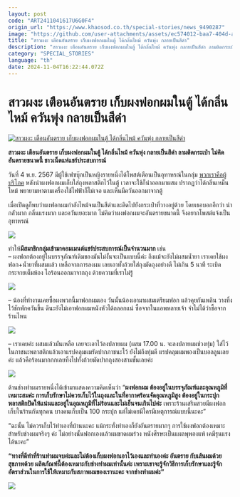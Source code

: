```yaml
---
layout: post
code: "ART2411041617U6G0F4"
origin_url: "https://www.khaosod.co.th/special-stories/news_9490287"
image: "https://github.com/user-attachments/assets/ec574012-baa7-404d-a3b9-05e72eff3969"
title: "สาวผงะ เตือนอันตราย เก็บผงฟอกผมในตู้ ได้กลิ่นไหม้ ควันพุ่ง กลายเป็นสีดำ"
description: "สาวผงะ เตือนอันตราย เก็บผงฟอกผมในตู้ ได้กลิ่นไหม้ ควันพุ่ง กลายเป็นสีดำ ลามติดกระเป๋า ไม่คิดอันตรายขนาดนี้ ชาวเน็ตแห่แชร์ประสบการณ์"
category: "SPECIAL_STORIES"
language: "th"
date: 2024-11-04T16:22:44.072Z
---
```


# สาวผงะ เตือนอันตราย เก็บผงฟอกผมในตู้ ได้กลิ่นไหม้ ควันพุ่ง กลายเป็นสีดำ

[![สาวผงะ เตือนอันตราย เก็บผงฟอกผมในตู้ ได้กลิ่นไหม้ ควันพุ่ง กลายเป็นสีดำ](https://www.khaosod.co.th/wpapp/uploads/2024/11/burn.jpg "สาวผงะ เตือนอันตราย เก็บผงฟอกผมในตู้ ได้กลิ่นไหม้ ควันพุ่ง กลายเป็นสีดำ")](https://www.khaosod.co.th/wpapp/uploads/2024/11/burn.jpg)

**สาวผงะ เตือนอันตราย เก็บผงฟอกผมในตู้ ได้กลิ่นไหม้ ควันพุ่ง กลายเป็นสีดำ ลามติดกระเป๋า ไม่คิดอันตรายขนาดนี้ ชาวเน็ตแห่แชร์ประสบการณ์**

วันที่ 4 พ.ย. 2567 มีผู้ใช้เฟซบุ๊กเป็นหญิงรายหนึ่งได้โพสต์เตือนเป็นอุทาหรณ์ในกลุ่ม [พวกเราคือผู้บริโภค](https://www.facebook.com/groups/167395380606699/permalink/1580467655966124/?rdid=w6yeeT8DtZV0C53p&share_url=https%3A%2F%2Fwww.facebook.com%2Fshare%2Fp%2FncweR2hSkpGkZJY7) หลังนำผงฟอกผมเก็บใส่ถุงพลาสติกไว้ในตู้ เวลาจะใช้ก็นำออกมาผสม ปรากฏว่าได้กลิ่นเหม็นไหม้ พยายามหาตามเครื่องใช้ไฟฟ้าก็ไม่เจอ และเห็นมีควันออกมาจากตู้

เมื่อเปิดดูก็พบว่าผงฟอกผมกำลังไหม้จนเป็นสีดำและติดไปยังกระเป๋าที่วางอยู่ด้วย โดยเธอบอกอีกว่า น่ากลัวมาก กลิ่นแรงมาก และควันเยอะมาก ไม่คิดว่าผงฟอกผมจะอันตรายขนาดนี้ จึงอยากโพสต์แจ้งเป็นอุทาหรณ์

[![](https://www.khaosod.co.th/wpapp/uploads/2024/11/Screenshot-2024-11-04-221313.jpg)](https://www.khaosod.co.th/wpapp/uploads/2024/11/Screenshot-2024-11-04-221313.jpg)

ทำให้**มีสมาชิกกลุ่มเข้ามาคอมเมนต์แชร์ประสบการณ์เป็นจำนวนมาก** เช่น  
– ผงฟอกต้องอยู่ในบรรจุภัณฑ์เดิมของมันไม่งั้นจะเป็นแบบนี้ค่ะ ถึงแม้จะยังไม่ผสมน้ำยา เราเคยใช้ผงฟอก+น้ำยาที่ผสมแล้ว เหลือจากการลงผม เลยเอาทั้งถ้วยใส่ถุงมัดถุงอย่างดี ไม่เกิน 5 นาที ระเบิดกระจายเต็มห้อง ไอร้อนออกมาจากถุง ด้วยความที่เราไม่รู้

[![](https://www.khaosod.co.th/wpapp/uploads/2024/11/465643418_3949928568559796_2126621389431592377_n.jpg)](https://www.khaosod.co.th/wpapp/uploads/2024/11/465643418_3949928568559796_2126621389431592377_n.jpg)

– น้องที่ทำงานเคยซื้อผงพวกนี้มาฟอกผมเอง วันนั้นน้องเอามาผสมเตรียมฟอก แล้วคุยกันเพลิน วางทิ้งไว้ชักพักควันขึ้น ดีนะยังไม่เอาฟอกผมหนังหัวได้ถลอกแน่ ซื้อจากในแอพหลายเจ้า จำไม่ได้ว่าซื้อจากร้านไหน

[![](https://www.khaosod.co.th/wpapp/uploads/2024/11/465606190_3949928551893131_7355473762324682674_n.jpg)](https://www.khaosod.co.th/wpapp/uploads/2024/11/465606190_3949928551893131_7355473762324682674_n.jpg)

– เราเคยค่ะ ผสมแล้วมันเหลือ เลยจะเอาไว้ลงปลายผม (ผสม 17.00 น. จะลงปลายผมช่วงทุ่ม) ใส่ไว้ในภาชนะพลาสติกแล้วเอาแรปคลุมผมรัดปากภาชนะไว้ ยังไม่ถึงทุ่มดี แรปคลุมผมพองเป็นบอลลูนเลยค่ะ แล้วคือร้อนมากกกเลยทิ้งไปทั้งถ้วยมัดปากถุงสองสามชั้นเลยค่ะ



[![](https://www.khaosod.co.th/wpapp/uploads/2024/11/465841678_3949928505226469_7593222508061186132_n.jpg)](https://www.khaosod.co.th/wpapp/uploads/2024/11/465841678_3949928505226469_7593222508061186132_n.jpg)

ด้านช่างทำผมรายหนึ่งได้เข้ามาแสดงความคิดเห็นว่า “**ผงฟอกผม ต้องอยู่ในบรรจุภัณฑ์และอุณหภูมิที่เหมาะสมค่ะ การเก็บรักษาไม่ควรเก็บไว้ในถุงและในที่อากาศร้อนจัดอุณหภูมิสูง ต้องอยู่ในกระปุกพลาสติกปิดให้แน่นและอยู่ในอุณหภูมิที่ไม่ร้อนและไม่เย็นจนเกินไปค่ะ** เพราะร้านเสริมสวยมีผงฟอกเก็บในร้านกันทุกคน บางคนเก็บเป็น 100 กระปุก แต่ไม่เคยมีใครมีเหตุการณ์แบบนี้นะคะ”

“ฉะนั้น ไม่ควรเก็บไว้ทำเองที่บ้านนะคะ แม้กระทั่งทำเองก็ยังอันตรายมากๆ การใช้ผงฟอกต้องเหมาะสำหรับช่างผมจริงๆ ค่ะ ไม่อย่างนั้นฟอกเองแล้วผมขาดผมร่วง หนังศีรษะเป็นแผลพุพองแพ้ เคมีรุนแรงได้นะคะ”

**“ทางที่ดีทำที่ร้านทำผมจบค่ะและไม่ต้องเก็บผงฟอกเอาไว้เองและทำเองค่ะ อันตราย กับเส้นผมด้วย สุขภาพด้วย ผลิตภัณฑ์นี้ต้องเหมาะกับช่างทำผมเท่านั้นค่ะ เพราะเขาจะรู้จักวิธีการเก็บรักษาและรู้จักอัตราส่วนในการใช้ให้เหมาะกับสภาพผมของเรานะคะ จากช่างทำผมค่ะ”**

[![](https://www.khaosod.co.th/wpapp/uploads/2024/11/hair.jpg)](https://www.khaosod.co.th/wpapp/uploads/2024/11/hair.jpg)